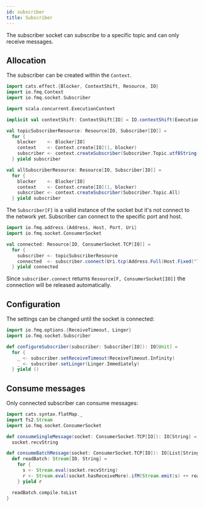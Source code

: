 ```yaml
---
id: subscriber
title: Subscriber
---
```


The subscriber socket can subscribe to a specific topic and can only receive messages.

## Allocation

The subscriber can be created within the `Context`.     

```scala mdoc:silent
import cats.effect.{Blocker, ContextShift, Resource, IO}
import io.fmq.Context
import io.fmq.socket.Subscriber

import scala.concurrent.ExecutionContext

implicit val contextShift: ContextShift[IO] = IO.contextShift(ExecutionContext.global)

val topicSubscriberResource: Resource[IO, Subscriber[IO]] =
  for {
    blocker    <- Blocker[IO]
    context    <- Context.create[IO](1, blocker)
    subscriber <- context.createSubscriber(Subscriber.Topic.utf8String("my-topic"))
  } yield subscriber

val allSubscriberResource: Resource[IO, Subscriber[IO]] =
  for {
    blocker    <- Blocker[IO]
    context    <- Context.create[IO](1, blocker)
    subscriber <- context.createSubscriber(Subscriber.Topic.All)
  } yield subscriber
```

The `Subscriber[F]` is a valid instance of the socket but it's not connect to the network yet. 
Subscriber can connect to the specific port and host.

```scala mdoc:silent
import io.fmq.address.{Address, Host, Port, Uri}
import io.fmq.socket.ConsumerSocket

val connected: Resource[IO, ConsumerSocket.TCP[IO]] = 
  for {
    subscriber <- topicSubscriberResource
    connected  <- subscriber.connect(Uri.tcp(Address.Full(Host.Fixed("localhost"), Port(31234))))
  } yield connected
```

Since `subscriber.connect` returns `Resource[F, ConsumerSocket[IO]]` the connection will be released automatically. 

## Configuration

The settings can be changed until the socket is connected:  

```scala mdoc:silent
import io.fmq.options.{ReceiveTimeout, Linger}
import io.fmq.socket.Subscriber

def configureSubscriber(subscriber: Subscriber[IO]): IO[Unit] = 
  for {
    _ <- subscriber.setReceiveTimeout(ReceiveTimeout.Infinity)
    _ <- subscriber.setLinger(Linger.Immediately)
  } yield ()
```

## Consume messages

Only connected subscriber can consume messages:

```scala mdoc:silent
import cats.syntax.flatMap._
import fs2.Stream
import io.fmq.socket.ConsumerSocket

def consumeSingleMessage(socket: ConsumerSocket.TCP[IO]): IO[String] = 
  socket.recvString

def consumeBatchMessage(socket: ConsumerSocket.TCP[IO]): IO[List[String]] = {
  def readBatch: Stream[IO, String] =
    for {
      s <- Stream.eval(socket.recvString)
      r <- Stream.eval(socket.hasReceiveMore).ifM(Stream.emit(s) ++ readBatch, Stream.emit(s))
    } yield r

  readBatch.compile.toList
}
```